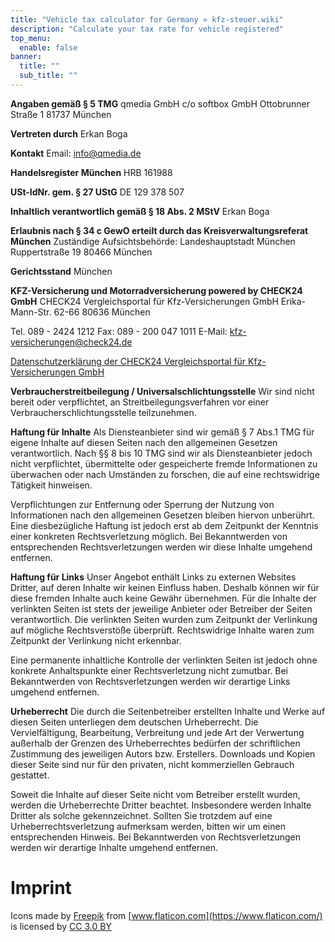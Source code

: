 ```yaml
---
title: "Vehicle tax calculator for Germany » kfz-steuer.wiki"
description: "Calculate your tax rate for vehicle registered"
top_menu:
  enable: false
banner:
  title: ""
  sub_title: ""
---
```


**Angaben gemäß § 5 TMG**
qmedia GmbH
c/o softbox GmbH
Ottobrunner Straße 1
81737 München

**Vertreten durch**
Erkan Boga

**Kontakt**
Email: info@qmedia.de

**Handelsregister München**
HRB 161988

**USt-IdNr. gem. § 27 UStG**
DE 129 378 507

**Inhaltlich verantwortlich gemäß § 18 Abs. 2 MStV**
Erkan Boga

**Erlaubnis nach § 34 c GewO erteilt durch das Kreisverwaltungsreferat München**
Zuständige Aufsichtsbehörde:
Landeshauptstadt München
Ruppertstraße 19
80466 München

**Gerichtsstand**
München

**KFZ-Versicherung und Motorradversicherung powered by CHECK24 GmbH**
CHECK24 Vergleichsportal für Kfz-Versicherungen GmbH
Erika-Mann-Str. 62-66
80636 München

Tel. 089 - 2424 1212
Fax: 089 - 200 047 1011
E-Mail: kfz-versicherungen@check24.de

[Datenschutzerklärung der CHECK24 Vergleichsportal für Kfz-Versicherungen GmbH](https://www.check24.de/kfz-versicherungen/informationspflichten_dsgvo/)


**Verbraucher­streit­beilegung / Universal­schlichtungs­stelle**
Wir sind nicht bereit oder verpflichtet, an Streitbeilegungsverfahren vor einer Verbraucher­schlichtungs­stelle teilzunehmen.

**Haftung für Inhalte**
Als Diensteanbieter sind wir gemäß § 7 Abs.1 TMG für eigene Inhalte auf diesen Seiten nach den allgemeinen Gesetzen verantwortlich. Nach §§ 8 bis 10 TMG sind wir als Diensteanbieter jedoch nicht verpflichtet, übermittelte oder gespeicherte fremde Informationen zu überwachen oder nach Umständen zu forschen, die auf eine rechtswidrige Tätigkeit hinweisen.

Verpflichtungen zur Entfernung oder Sperrung der Nutzung von Informationen nach den allgemeinen Gesetzen bleiben hiervon unberührt. Eine diesbezügliche Haftung ist jedoch erst ab dem Zeitpunkt der Kenntnis einer konkreten Rechtsverletzung möglich. Bei Bekanntwerden von entsprechenden Rechtsverletzungen werden wir diese Inhalte umgehend entfernen.

**Haftung für Links**
Unser Angebot enthält Links zu externen Websites Dritter, auf deren Inhalte wir keinen Einfluss haben. Deshalb können wir für diese fremden Inhalte auch keine Gewähr übernehmen. Für die Inhalte der verlinkten Seiten ist stets der jeweilige Anbieter oder Betreiber der Seiten verantwortlich. Die verlinkten Seiten wurden zum Zeitpunkt der Verlinkung auf mögliche Rechtsverstöße überprüft. Rechtswidrige Inhalte waren zum Zeitpunkt der Verlinkung nicht erkennbar.

Eine permanente inhaltliche Kontrolle der verlinkten Seiten ist jedoch ohne konkrete Anhaltspunkte einer Rechtsverletzung nicht zumutbar. Bei Bekanntwerden von Rechtsverletzungen werden wir derartige Links umgehend entfernen.

**Urheberrecht**
Die durch die Seitenbetreiber erstellten Inhalte und Werke auf diesen Seiten unterliegen dem deutschen Urheberrecht. Die Vervielfältigung, Bearbeitung, Verbreitung und jede Art der Verwertung außerhalb der Grenzen des Urheberrechtes bedürfen der schriftlichen Zustimmung des jeweiligen Autors bzw. Erstellers. Downloads und Kopien dieser Seite sind nur für den privaten, nicht kommerziellen Gebrauch gestattet.

Soweit die Inhalte auf dieser Seite nicht vom Betreiber erstellt wurden, werden die Urheberrechte Dritter beachtet. Insbesondere werden Inhalte Dritter als solche gekennzeichnet. Sollten Sie trotzdem auf eine Urheberrechtsverletzung aufmerksam werden, bitten wir um einen entsprechenden Hinweis. Bei Bekanntwerden von Rechtsverletzungen werden wir derartige Inhalte umgehend entfernen.

# Imprint

Icons made by [Freepik](http://www.freepik.com/) from [www.flaticon.com](https://www.flaticon.com/) is licensed by [CC 3.0 BY](https://creativecommons.org/licenses/by/3.0/)
